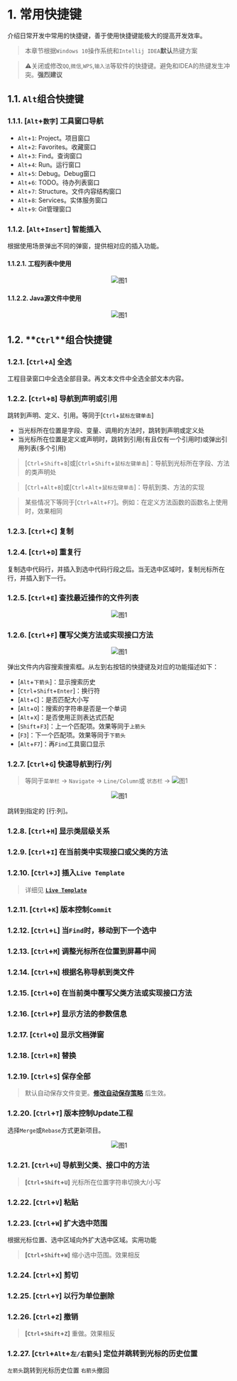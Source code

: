 # 1. 常用快捷键

介绍日常开发中常用的快捷键，善于使用快捷键能极大的提高开发效率。

> 本章节根据`Windows 10`操作系统和`Intellij IDEA`**默认**热键方案

> :warning:关闭或修改`QQ`,`微信`,`WPS`,`输入法`等软件的快捷键。避免和IDEA的热键发生冲突。**强烈建议**

<!-- Alt组合快捷键 -->
## 1.1. `Alt`组合快捷键

### 1.1.1. **[`Alt`+`数字`]** 工具窗口导航

* `Alt`+`1`: Project。项目窗口
* `Alt`+`2`: Favorites。收藏窗口
* `Alt`+`3`: Find。查询窗口
* `Alt`+`4`: Run。运行窗口
* `Alt`+`5`: Debug。Debug窗口
* `Alt`+`6`: TODO。待办列表窗口
* `Alt`+`7`: Structure。文件内容结构窗口
* `Alt`+`8`: Services。实体服务窗口
* `Alt`+`9`: Git管理窗口

### 1.1.2. **[`Alt`+`Insert`]** 智能插入

根据使用场景弹出不同的弹窗，提供相对应的插入功能。

#### 1.1.2.1. 工程列表中使用

<div align="center"><img src="./images/001/1.png" alt="图1"/></div>

#### 1.1.2.2. Java源文件中使用

<div align="center"><img src="./images/001/2.png" alt="图1"/></div>

<!-- Ctrl组合快捷键 -->

## 1.2. **`Ctrl`**组合快捷键

### 1.2.1. **[`Ctrl`+`A`]** 全选

工程目录窗口中全选全部目录。再文本文件中全选全部文本内容。

### 1.2.2. **[`Ctrl`+`B`]** 导航到声明或引用

跳转到声明、定义、引用。等同于[`Ctrl`+`鼠标左键单击`]

* 当光标所在位置是字段、变量、调用的方法时，跳转到声明或定义处
* 当光标所在位置是定义或声明时，跳转到引用(有且仅有一个引用时)或弹出引用列表(多个引用)

> [`Ctrl`+`Shift`+`B`]或[`Ctrl`+`Shift`+`鼠标左键单击`]：导航到光标所在字段、方法的类声明处

> [`Ctrl`+`Alt`+`B`]或[`Ctrl`+`Alt`+`鼠标左键单击`]：导航到类、方法的实现

> 某些情况下等同于[`Ctrl`+`Alt`+`F7`]。例如：在定义方法函数的函数名上使用时，效果相同

### 1.2.3. [`Ctrl`+`C`] 复制

### 1.2.4. [`Ctrl`+`D`] 重复行

复制选中代码行，并插入到选中代码行段之后。当无选中区域时，复制光标所在行，并插入到下一行。

### 1.2.5. **[`Ctrl`+`E`]** 查找最近操作的文件列表

<div align="center"><img src="./images/001/3.png" alt="图1"/></div>

### 1.2.6. **[`Ctrl`+`F`]** 覆写父类方法或实现接口方法

<div align="center"><img src="./images/001/4.png" alt="图1"/></div>

弹出文件内内容搜索搜索框。从左到右按钮的快捷键及对应的功能描述如下：

* [`Alt`+`下箭头`]：显示搜索历史
* [`Ctrl`+`Shift`+`Enter`]：换行符
* [`Alt`+`C`]：是否匹配大小写
* [`Alt`+`O`]：搜索的字符串是否是一个单词
* [`Alt`+`X`]：是否使用正则表达式匹配
* [`Shift`+`F3`]：上一个匹配项。效果等同于`上箭头`
* [`F3`]：下一个匹配项。效果等同于`下箭头`
* [`Alt`+`F7`]：再`Find`工具窗口显示

### 1.2.7. [`Ctrl`+`G`] 快速导航到行/列

> 等同于`菜单栏` -> `Navigate` -> `Line/Column`或 `状态栏` -> <img src="./images/001/6.png" alt="图1"/>

<div align="center"><img src="./images/001/5.png" alt="图1"/></div>

跳转到指定的 [行:列]。

### 1.2.8. [`Ctrl`+`H`] 显示类层级关系

### 1.2.9. [`Ctrl`+`I`] 在当前类中实现接口或父类的方法

### 1.2.10. [`Ctrl`+`J`] 插入`Live Template`

> 详细见 **[`Live Template`]()**

### 1.2.11. [`Ctrl`+`K`] 版本控制`Commit`

### 1.2.12. [`Ctrl`+`L`] 当`Find`时，移动到下一个选中

### 1.2.13. [`Ctrl`+`M`] 调整光标所在位置到屏幕中间

### 1.2.14. [`Ctrl`+`N`] 根据名称导航到类文件

### 1.2.15. [`Ctrl`+`O`] 在当前类中覆写父类方法或实现接口方法

### 1.2.16. [`Ctrl`+`P`] 显示方法的参数信息
### 1.2.17. **[`Ctrl`+`Q`]** 显示文档弹窗

### 1.2.18. [`Ctrl`+`R`] 替换

### 1.2.19. [`Ctrl`+`S`] 保存全部

> 默认自动保存文件变更。**[修改自动保存策略](/zh-cn/301_常用设置?id=_11-修改文件同步、保存策略)** 后生效。

### 1.2.20. [`Ctrl`+`T`] 版本控制Update工程

选择`Merge`或`Rebase`方式更新项目。

<div align="center"><img src="./images/001/12.png" alt="图1"/></div>

### 1.2.21. [`Ctrl`+`U`] 导航到父类、接口中的方法

> **[`Ctrl`+`Shift`+`U`]** 光标所在位置字符串切换大/小写

### 1.2.22. [`Ctrl`+`V`] 粘贴

### 1.2.23. **[`Ctrl`+`W`]** 扩大选中范围

根据光标位置、选中区域向外扩大选中区域。实用功能

> **[`Ctrl`+`Shift`+`W`]** 缩小选中范围。效果相反

### 1.2.24. [`Ctrl`+`X`] 剪切

### 1.2.25. [`Ctrl`+`Y`] 以行为单位删除

### 1.2.26. [`Ctrl`+`Z`] 撤销

> **[`Ctrl`+`Shift`+`Z`]** 重做。效果相反

### 1.2.27. [`Ctrl`+`Alt`+`左/右箭头`] 定位并跳转到光标的历史位置

`左箭头`跳转到光标历史位置
`右箭头`撤回

